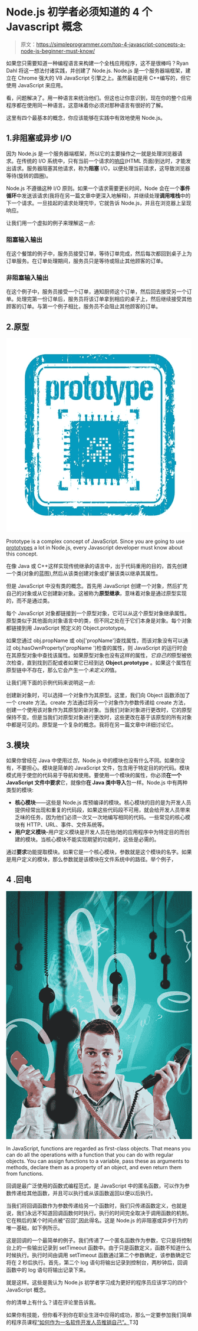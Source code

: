 # Node.js 初学者必须知道的 4 个 Javascript 概念

> 原文：<https://simpleprogrammer.com/top-4-javascript-concepts-a-node-js-beginner-must-know/>

如果您只需要知道一种编程语言来构建一个全栈应用程序，这不是很棒吗？Ryan Dahl 将这一想法付诸实践，并创建了 Node.js. Node.js 是一个服务器端框架，建立在 Chrome 强大的 V8 JavaScript 引擎之上。虽然最初是用 C++编写的，但它使用 JavaScript 来应用。

看，问题解决了。用一种语言来统治他们。但这也让你意识到，现在你的整个应用程序都在使用同一种语言。这意味着你必须对那种语言有很好的了解。

这里有四个最基本的概念，你应该能够在实践中有效地使用 Node.js。

## 1.非阻塞或异步 I/O

因为 Node.js 是一个服务器端框架，所以它的主要操作之一就是处理浏览器请求。在传统的 I/O 系统中，只有当前一个请求的[响应](https://simpleprogrammer.com/2013/12/09/wrong-javascript-responsive-design/)(HTML 页面)到达时，才能发出请求。服务器阻塞其他请求，称为**阻塞** I/O，以便处理当前请求，这导致浏览器等待(旋转的圆圈)。

Node.js 不遵循这种 I/O 原则。如果一个请求需要更长时间，Node 会在一个**事件循环**中发送该请求(我将在另一篇文章中更深入地解释)，并继续处理**调用堆栈**中的下一个请求。一旦挂起的请求处理完毕，它就告诉 Node.js，并且在浏览器上呈现响应。

让我们用一个虚拟的例子来理解这一点:

### 阻塞输入输出

在这个餐馆的例子中，服务员接受订单，等待订单完成，然后每次都回到桌子上为订单服务。在订单处理期间，服务员只是等待或阻止其他顾客的订单。

### 非阻塞输入输出

在这个例子中，服务员接受一个订单，通知厨师这个订单，然后回去接受另一个订单。处理完第一份订单后，服务员将该订单拿到相应的桌子上，然后继续接受其他顾客的订单。与第一个例子相比，服务员不会阻止其他顾客的订单。

## 2.原型

![prototype rubber stamp](img/0a8a031349283870a9d399dbc1109408.png)

Prototype is a complex concept of JavaScript. Since you are going to use [prototypes](http://www.amazon.com/exec/obidos/ASIN/1491904151/makithecompsi-20) a lot in Node.js, every Javascript developer must know about this concept.

在像 Java 或 C++这样实现传统继承的语言中，出于代码重用的目的，首先创建一个类(对象的蓝图),然后从该类创建对象或扩展该类以继承其属性。

但是 JavaScript 中没有类的概念。首先用 JavaScript 创建一个对象，然后扩充自己的对象或从它创建新对象。这被称为**原型继承**，意味着对象是通过原型实现的，而不是通过类。

每个 JavaScript 对象都链接到一个原型对象，它可以从这个原型对象继承属性。原型类似于其他面向对象语言中的类，但不同之处在于它们本身是对象。每个对象都链接到用 JavaScript 预定义的 Object.prototype。

如果您通过 obj.propName 或 obj['propName']查找属性，而该对象没有可以通过 obj.hasOwnProperty('propName ')检查的属性，则 JavaScript 的运行时会在其原型对象中查找该属性。如果原型对象也没有这样的属性，*它自己的*原型被依次检查，直到找到匹配或者如果它已经到达 **Object.prototype** 。如果这个属性在原型链中不存在，那么它会产生一个*未定义的*值。

让我们用下面的示例代码来说明这一点:

创建新对象时，可以选择一个对象作为其原型。这里，我们向 Object 函数添加了一个 create 方法。create 方法通过将另一个对象作为参数传递给 create 方法，创建一个使用该对象作为其原型的新对象。当我们对新对象进行更改时，它的原型保持不变。但是当我们对原型对象进行更改时，这些更改在基于该原型的所有对象中都是可见的。原型是一个复杂的概念。我将在另一篇文章中详细讨论它。

## 3.模块

如果你曾经在 Java 中使用过*包*，Node.js 中的模块也没有什么不同。如果你没有，不要担心。模块是简单的 JavaScript 文件，包含用于特定目的的代码。模块模式用于使您的代码易于导航和使用。要使用一个模块的属性，你必须**在一个 JavaScript 文件中要求**它，就像你**在 Java 类中导入**包一样。Node.js 中有两种类型的模块:

*   **核心模块**——这些是 Node.js 库预编译的模块。核心模块的目的是为开发人员提供经常出现和重复的代码段，如果这些代码段不可用，就会给开发人员带来乏味的任务，因为他们必须一次又一次地编写相同的代码。一些常见的核心模块有 HTTP、URL、事件、文件系统等。
*   **用户定义模块**–用户定义模块是开发人员在他/她的应用程序中为特定目的而创建的模块。当核心模块不能实现期望的功能时，这些是必需的。

通过**要求**功能提取模块。如果它是一个核心模块，参数就是这个模块的名字。如果是用户定义的模块，那么参数就是该模块在文件系统中的路径。举个例子，

## 4 .回电

![phones](img/91efe22630e29f22f416ae219078d06d.png)

In JavaScript, functions are regarded as first-class objects. That means you can do all the operations with a function that you can do with regular objects. You can assign functions to a variable, pass these as arguments to methods, declare them as a property of an object, and even return them from functions.

回调是最广泛使用的函数式编程范式，是 JavaScript 中的匿名函数，可以作为参数传递给其他函数，并且可以执行或从该函数返回以便以后执行。

当我们将回调函数作为参数传递给另一个函数时，我们只传递函数定义，也就是说，我们永远不知道回调函数何时执行。执行的时间完全取决于调用函数的机制。它在稍后的某个时间点被“召回”,因此得名。这是 Node.js 的非阻塞或异步行为的唯一基础，如下例所示。

这是回调的一个最简单的例子。我们传递了一个匿名函数作为参数，它只是将控制台上的一些输出记录到 setTimeout 函数中。由于只是函数定义，函数不知道什么时候执行。执行时间由调用 setTimeout 函数通过第二个参数确定，该参数确定它将在 2 秒后执行。首先，第二个 log 语句将输出记录到控制台，两秒钟后，回调函数中的 log 语句将输出记录下来。

就是这样。这些是我认为 Node.js 初学者学习成为更好的程序员应该学习的四个 JavaScript 概念。

你的清单上有什么？请在评论里告诉我。

如果你有技能，但你看不到你在职业生涯中应得的成功，那么一定要参加我们简单的程序员课程[“如何作为一名软件开发人员推销自己”。](https://simpleprogrammer.com/store/products/how-to-market-yourself/)T3】